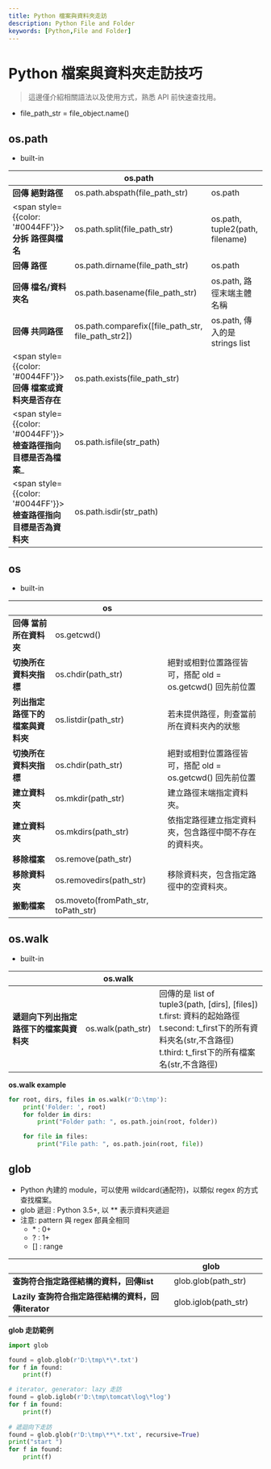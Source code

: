 ```yaml
---
title: Python 檔案與資料夾走訪
description: Python File and Folder
keywords: [Python,File and Folder]
---
```


# Python 檔案與資料夾走訪技巧
> 這邊僅介紹相關語法以及使用方式，熟悉 API 前快速查找用。

* file_path_str = file_object.name()


## os.path
* built-in 

|     |  os.path  |    |
|-----|----|----|
| **回傳 絕對路徑**| os.path.abspath(file_path_str) | os.path |
| <span style={{color: '#0044FF'}}> **分拆 路徑與檔名** </span> | os.path.split(file_path_str) | os.path, tuple2(path, filename) |
| **回傳 路徑**| os.path.dirname(file_path_str) | os.path |
| **回傳 檔名/資料夾名**| os.path.basename(file_path_str) | os.path, 路徑末端主體名稱 |
| **回傳 共同路徑**| os.path.comparefix([file_path_str, file_path_str2]) | os.path, 傳入的是 strings list  |
| <span style={{color: '#0044FF'}}> **回傳 檔案或資料夾是否存在** </span> | os.path.exists(file_path_str) | &nbsp; |
| <span style={{color: '#0044FF'}}> **檢查路徑指向目標是否為檔案**_ </span>| os.path.isfile(str_path) | &nbsp; |
| <span style={{color: '#0044FF'}}> **檢查路徑指向目標是否為資料夾** </span>| os.path.isdir(str_path) | &nbsp; |


## os
* built-in 

|     |  os  |    |
|-----|----|----|
| **回傳 當前所在資料夾**| os.getcwd() | &nbsp; |
| **切換所在資料夾指標**| os.chdir(path_str) | 絕對或相對位置路徑皆可，搭配 old = os.getcwd() 回先前位置 |
| **列出指定路徑下的檔案與資料夾**| os.listdir(path_str) | 若未提供路徑，則查當前所在資料夾內的狀態 |
| **切換所在資料夾指標**| os.chdir(path_str) | 絕對或相對位置路徑皆可，搭配 old = os.getcwd() 回先前位置 |
| **建立資料夾**| os.mkdir(path_str) | 建立路徑末端指定資料夾。 |
| **建立資料夾**| os.mkdirs(path_str) | 依指定路徑建立指定資料夾，包含路徑中間不存在的資料夾。 |
| **移除檔案**| os.remove(path_str) | &nbsp; |
| **移除資料夾**| os.removedirs(path_str) | 移除資料夾，包含指定路徑中的空資料夾。 |
| **搬動檔案**| os.moveto(fromPath_str, toPath_str) | &nbsp; |


## os.walk
* built-in 

|     |  os.walk  |    |
|-----|----|----|
| **遞迴向下列出指定路徑下的檔案與資料夾**| os.walk(path_str) | 回傳的是 list of tuple3(path, \[dirs\], \[files\]) <br/> t.first: 資料的起始路徑 <br/> t.second: t_first下的所有資料夾名(str,不含路徑) <br/> t.third: t_first下的所有檔案名(str,不含路徑)  |


__os.walk example__

```python
for root, dirs, files in os.walk(r'D:\tmp'):
    print('Folder: ', root)
    for folder in dirs:
        print("Folder path: ", os.path.join(root, folder))

    for file in files:
        print("File path: ", os.path.join(root, file))
```

## glob
* Python 內建的 module，可以使用 wildcard(通配符)，以類似 regex 的方式查找檔案。
* glob 遞迴 : Python 3.5+, 以 ** 表示資料夾遞迴 
* 注意: pattern 與 regex 部員全相同
    * \* : 0+
    * ? : 1+
    * \[\] : range
     

|     |  glob  |    |
|-----|----|----|
| **查詢符合指定路徑結構的資料，回傳list**| glob.glob(path_str) | &nbsp; |
| **Lazily 查詢符合指定路徑結構的資料，回傳iterator**| glob.iglob(path_str) | &nbsp; |


__glob 走訪範例__

```python
import glob

found = glob.glob(r'D:\tmp\*\*.txt')
for f in found:
    print(f)

# iterator, generator: lazy 走訪
found = glob.iglob(r'D:\tmp\tomcat\log\*log')
for f in found:
    print(f)
    
# 遞迴向下走訪  
found = glob.glob(r'D:\tmp\**\*.txt', recursive=True)
print("start ")
for f in found:
    print(f)
```






